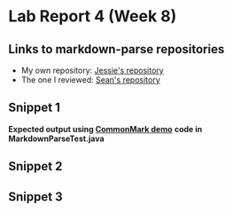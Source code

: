 # Lab Report 4 (Week 8)

## Links to markdown-parse repositories
* My own repository: [Jessie's repository](https://github.com/ouyangca/markdown-parse)
* The one I reviewed: [Sean's repository](https://github.com/5ean-github/markdown-parse)

## Snippet 1
**Expected output using [CommonMark demo](https://spec.commonmark.org/dingus/)**
**code in MarkdownParseTest.java**
## Snippet 2

## Snippet 3

